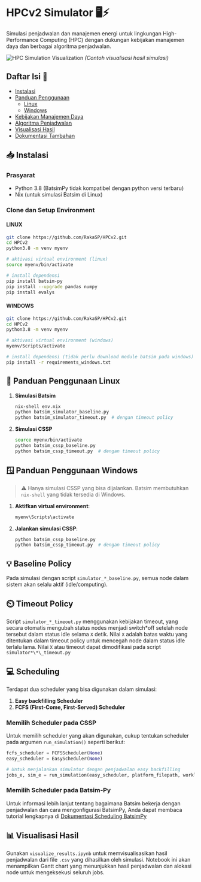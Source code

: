 # HPCv2 Simulator 🖥️⚡

Simulasi penjadwalan dan manajemen energi untuk lingkungan High-Performance Computing (HPC) dengan dukungan kebijakan manajemen daya dan berbagai algoritma penjadwalan.

![HPC Simulation Visualization](https://via.placeholder.com/800x400.png?text=Sample+Gantt+Chart+Visualization)
_(Contoh visualisasi hasil simulasi)_

## Daftar Isi 📜

- [Instalasi](#-instalasi)
- [Panduan Penggunaan](#-panduan-penggunaan)
  - [Linux](#-linux-instructions)
  - [Windows](#-windows-instructions)
- [Kebijakan Manajemen Daya](#-kebijakan-manajemen-daya)
- [Algoritma Penjadwalan](#-algoritma-penjadwalan)
- [Visualisasi Hasil](#-visualisasi-hasil)
- [Dokumentasi Tambahan](#-dokumentasi-tambahan)

## 📥 Instalasi

### Prasyarat

- Python 3.8 (BatsimPy tidak kompatibel dengan python versi terbaru)
- Nix (untuk simulasi Batsim di Linux)

### Clone dan Setup Environment

#### LINUX
```bash
git clone https://github.com/RakaSP/HPCv2.git
cd HPCv2
python3.8 -m venv myenv

# aktivasi virtual environment (linux)
source myenv/bin/activate

# install dependensi
pip install batsim-py
pip install --upgrade pandas numpy
pip install evalys

```

#### WINDOWS
```bash
git clone https://github.com/RakaSP/HPCv2.git
cd HPCv2
python3.8 -m venv myenv

# aktivasi virtual environment (windows)
myenv/Scripts/activate

# install dependensi (tidak perlu download module batsim pada windows)
pip install -r requirements_windows.txt
```
## 🐧 Panduan Penggunaan Linux

1. **Simulasi Batsim**

   ```bash
   nix-shell env.nix
   python batsim_simulator_baseline.py
   python batsim_simulator_timeout.py  # dengan timeout policy
   ```

2. **Simulasi CSSP**

   ```bash
   source myenv/bin/activate
   python batsim_cssp_baseline.py
   python batsim_cssp_timeout.py  # dengan timeout policy
   ```

## 🪟 Panduan Penggunaan Windows

> ⚠️ Hanya simulasi CSSP yang bisa dijalankan. Batsim membutuhkan `nix-shell` yang tidak tersedia di Windows.

1. **Aktifkan virtual environment**:

   ```bash
   myenv\Scripts\activate
   ```

2. **Jalankan simulasi CSSP**:

   ```bash
   python batsim_cssp_baseline.py
   python batsim_cssp_timeout.py  # dengan timeout policy
   ```

## 💡 Baseline Policy

Pada simulasi dengan script `simulator_*_baseline.py`, semua node dalam sistem akan selalu aktif (idle/computing).

## ⏲️ Timeout Policy

Script `simulator_*_timeout.py` menggunakan kebijakan timeout, yang secara otomatis mengubah status nodes menjadi switch*off setelah node tersebut dalam status idle selama `X` detik. Nilai `X` adalah batas waktu yang ditentukan dalam timeout policy untuk mencegah node dalam status idle terlalu lama. Nilai `X` atau timeout dapat dimodifikasi pada script `simulator*\*\_timeout.py`

## 💻 Scheduling

Terdapat dua scheduler yang bisa digunakan dalam simulasi:

1. **Easy backfilling Scheduler**
2. **FCFS (First-Come, First-Served) Scheduler**

### Memilih Scheduler pada CSSP

Untuk memilih scheduler yang akan digunakan, cukup tentukan scheduler pada argumen `run_simulation()` seperti berikut:

```python
fcfs_scheduler = FCFSScheduler(None)
easy_scheduler = EasyScheduler(None)

# Untuk menjalankan simulator dengan penjadwalan easy backfilling
jobs_e, sim_e = run_simulation(easy_scheduler, platform_filepath, workload_filepath)
```

### Memilih Scheduler pada Batsim-Py

Untuk informasi lebih lanjut tentang bagaimana Batsim bekerja dengan penjadwalan dan cara mengonfigurasi BatsimPy, Anda dapat membaca tutorial lengkapnya di [Dokumentasi Scheduling BatsimPy](https://lccasagrande.github.io/batsim-py/tutorials/scheduling.html)

## 📊 Visualisasi Hasil

Gunakan `visualize_results.ipynb` untuk memvisualisasikan hasil penjadwalan dari file `.csv` yang dihasilkan oleh simulasi. Notebook ini akan menampilkan Gantt chart yang menunjukkan hasil penjadwalan dan alokasi node untuk mengeksekusi seluruh jobs.
